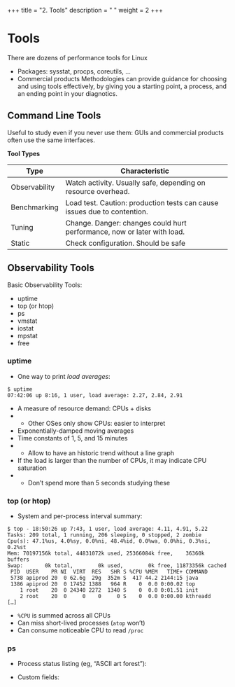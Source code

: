 +++
title = "2. Tools"
description = " "
weight = 2
+++

# Tools

There are dozens of performance tools for Linux 
* Packages: sysstat, procps, coreutils, ...
* Commercial products 
Methodologies can provide guidance for choosing and using tools effectively, by giving you a starting point, a process, and an ending point in your diagnotics.

## Command Line Tools

Useful to study even if you never use them: GUIs and commercial products often use the same interfaces.

**Tool Types**

| Type          | Characteristic                                                           |
|---------------|--------------------------------------------------------------------------|
| Observability | Watch activity. Usually safe, depending on resource overhead.            |
| Benchmarking  | Load test. Caution: production tests can cause issues due to contention. |
| Tuning        | Change. Danger: changes could hurt performance, now or later with load.  |
| Static        | Check configuration. Should be safe                                      |


## Observability Tools

Basic Observability Tools:
* uptime
* top (or htop)
* ps
* vmstat
* iostat
* mpstat
* free

### uptime

* One way to print *load averages*:
```
$ uptime
07:42:06 up 8:16, 1 user, load average: 2.27, 2.84, 2.91
```
* A measure of resource demand: CPUs + disks
* * Other OSes only show CPUs: easier to interpret
* Exponentially-damped moving averages
* Time constants of 1, 5, and 15 minutes
* * Allow to have an historic trend without a line graph
* If the load is larger than the number of CPUs, it may indicate CPU saturation
* * Don’t spend more than 5 seconds studying these

### top (or htop)

* System and per-process interval summary:
```
$ top - 18:50:26 up 7:43, 1 user, load average: 4.11, 4.91, 5.22
Tasks: 209 total, 1 running, 206 sleeping, 0 stopped, 2 zombie
Cpu(s): 47.1%us, 4.0%sy, 0.0%ni, 48.4%id, 0.0%wa, 0.0%hi, 0.3%si, 0.2%st
Mem: 70197156k total, 44831072k used, 25366084k free,    36360k buffers
Swap:       0k total,        0k used,        0k free, 11873356k cached
 PID  USER    PR NI  VIRT  RES   SHR S %CPU %MEM   TIME+ COMMAND 
 5738 apiprod 20  0 62.6g  29g  352m S  417 44.2 2144:15 java
 1386 apiprod 20  0 17452 1388   964 R    0  0.0 0:00.02 top
    1 root    20  0 24340 2272  1340 S    0  0.0 0:01.51 init
    2 root    20  0     0    0     0 S    0  0.0 0:00.00 kthreadd
[…]
```
* `%CPU` is summed across all CPUs
* Can miss short-lived processes (`atop` won’t)
* Can consume noticeable CPU to read `/proc`

### ps

* Process status listing (eg, “ASCII art forest”): 

* Custom fields:

 